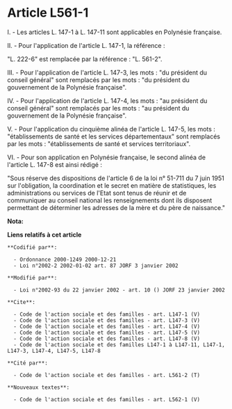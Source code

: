 # Article L561-1

I. - Les articles L. 147-1 à L. 147-11 sont applicables en Polynésie française.

II. - Pour l'application de l'article L. 147-1, la référence :

"L. 222-6" est remplacée par la référence : "L. 561-2".

III. - Pour l'application de l'article L. 147-3, les mots : "du président du conseil général" sont remplacés par les mots :
"du président du gouvernement de la Polynésie française".

IV. - Pour l'application de l'article L. 147-4, les mots : "au président du conseil général" sont remplacés par les mots :
"au président du gouvernement de la Polynésie française".

V. - Pour l'application du cinquième alinéa de l'article L. 147-5, les mots : "établissements de santé et les services
départementaux" sont remplacés par les mots : "établissements de santé et services territoriaux".

VI. - Pour son application en Polynésie française, le second alinéa de l'article L. 147-8 est ainsi rédigé :

"Sous réserve des dispositions de l'article 6 de la loi n° 51-711 du 7 juin 1951 sur l'obligation, la coordination et le
secret en matière de statistiques, les administrations ou services de l'Etat sont tenus de réunir et de communiquer au
conseil national les renseignements dont ils disposent permettant de déterminer les adresses de la mère et du père de
naissance."

**Nota:**



**Liens relatifs à cet article**

	**Codifié par**:

	  - Ordonnance 2000-1249 2000-12-21
	  - Loi n°2002-2 2002-01-02 art. 87 JORF 3 janvier 2002

	**Modifié par**:

	  - Loi n°2002-93 du 22 janvier 2002 - art. 10 () JORF 23 janvier 2002

	**Cite**:

	  - Code de l'action sociale et des familles - art. L147-1 (V)
	  - Code de l'action sociale et des familles - art. L147-3 (V)
	  - Code de l'action sociale et des familles - art. L147-4 (V)
	  - Code de l'action sociale et des familles - art. L147-5 (V)
	  - Code de l'action sociale et des familles - art. L147-8 (V)
	  - Code de l'action sociale et des familles L147-1 à L147-11, L147-1, L147-3, L147-4, L147-5, L147-8

	**Cité par**:

	  - Code de l'action sociale et des familles - art. L561-2 (T)

	**Nouveaux textes**:

	  - Code de l'action sociale et des familles - art. L562-1 (V)
